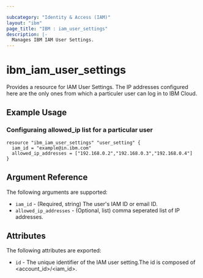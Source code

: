 ```yaml
---

subcategory: "Identity & Access (IAM)"
layout: "ibm"
page_title: "IBM : iam_user_settings"
description: |-
  Manages IBM IAM User Settings.
---
```


# ibm\_iam_user_settings

Provides a resource for IAM User Settings. The IP addresses configured here are the only ones from which a particuler user can log in to IBM Cloud.

## Example Usage

### Configuraing allowed_ip list for a particular user

```hcl
resource "ibm_iam_user_settings" "user_setting" {
  iam_id = "example@in.ibm.com"
  allowed_ip_addresses = ["192.168.0.2","192.168.0.3","192.168.0.4"]
}

```

## Argument Reference

The following arguments are supported:

* `iam_id` - (Required, string) The user's IAM ID or email ID. 
* `allowed_ip_addresses` - (Optional, list) comma seperated list of IP addresses.

## Attributes

The following attributes are exported:

* `id` - The unique identifier of the IAM user setting.The id is composed of \<account_id\>/\<iam_id\>.
